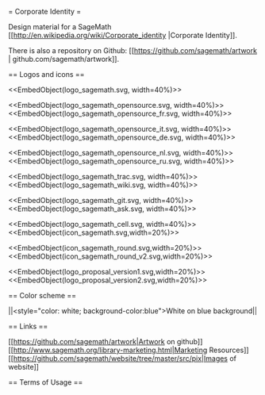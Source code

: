 = Corporate Identity =

Design material for a SageMath [[http://en.wikipedia.org/wiki/Corporate_identity |Corporate Identity]].

There is also a repository on Github: [[https://github.com/sagemath/artwork | github.com/sagemath/artwork]].

== Logos and icons ==

<<EmbedObject(logo_sagemath.svg, width=40%)>>

<<EmbedObject(logo_sagemath_opensource.svg, width=40%)>><<EmbedObject(logo_sagemath_opensource_fr.svg, width=40%)>>

<<EmbedObject(logo_sagemath_opensource_it.svg, width=40%)>><<EmbedObject(logo_sagemath_opensource_de.svg, width=40%)>>

<<EmbedObject(logo_sagemath_opensource_nl.svg, width=40%)>><<EmbedObject(logo_sagemath_opensource_ru.svg, width=40%)>>

<<EmbedObject(logo_sagemath_trac.svg, width=40%)>><<EmbedObject(logo_sagemath_wiki.svg, width=40%)>>

<<EmbedObject(logo_sagemath_git.svg, width=40%)>><<EmbedObject(logo_sagemath_ask.svg, width=40%)>>

<<EmbedObject(logo_sagemath_cell.svg, width=40%)>><<EmbedObject(icon_sagemath.svg,width=20%)>>

<<EmbedObject(icon_sagemath_round.svg,width=20%)>><<EmbedObject(icon_sagemath_round_v2.svg,width=20%)>>

<<EmbedObject(logo_proposal_version1.svg,width=20%)>><<EmbedObject(logo_proposal_version2.svg,width=20%)>>

== Color scheme ==

||<style="color: white; background-color:blue">White on blue background||

== Links ==

[[https://github.com/sagemath/artwork|Artwork on github]]
[[http://www.sagemath.org/library-marketing.html|Marketing Resources]]
[[https://github.com/sagemath/website/tree/master/src/pix|Images of website]]

== Terms of Usage ==
